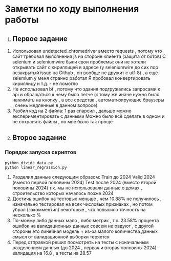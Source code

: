 # Заметки по ходу выполнения работы

1. ## Первое задание

1) Использовал undetected_chromedriver вместо requests , потому что сайт требовал выполнения js на стороне клиента (защита от ботов)
   С selenium и seleniumwire были свои проблемы: они не хотели открывать сайт с кириллицей в адресе (у seleniumwire до сих пор незакрытый issue на Github , он вообще не дружит с utf-8) , а ещё selemium у меня странно работал
   Я пробовал конвертировать кириллицу и т.д. - не помогло
2) Не использовал bf , потому что здания подгружались запросами к api и обращаться к нему было легче (к тому же иначе нужно было нажимать на кнопку , а все средства , автоматизирующие браузеры , очень медленные в данном вопросе)
3) Разбил код на 2 файла: 1 раз спарсил , дальше можно экспериментировать с данными
   Можно было всё сделать в одном и не сохранять файлы , но мне было так проще

2. ## Второе задание

### Порядок запуска скриптов

```console
python divide_data.py
python linear_regrassion.py
```

1. Разделил данные следующим образом:
   Train до 2024
   Valid 2024 (вместо первой половины 2024)
   Test после 2024 (вместо второй половины 2024)
   т.к. мы не использовали данные о домах , строительство которых началось позже 2024
2. Достичь ошибок на тестовых меньше , чем 10.88% не получилось , изначально тестировал на всех числовых признаках , но потом убрал (закомментил) некоторые , что повысило точность на несколько %
3. По-моему либо данных мало , либо метрик , т.к. 23.58% процента ошибок на валидационных данных совсем не радуют , с другой стороны это линейная модель + из-за малого количества данных смысл от валидационной выборки теряется
4. Перед отправкой решил посмотреть на тесты с изначальным разделением данных (до 2024 , первая и вторая половины 2024) - валидация на 16.8 , а тесты на 28.57
